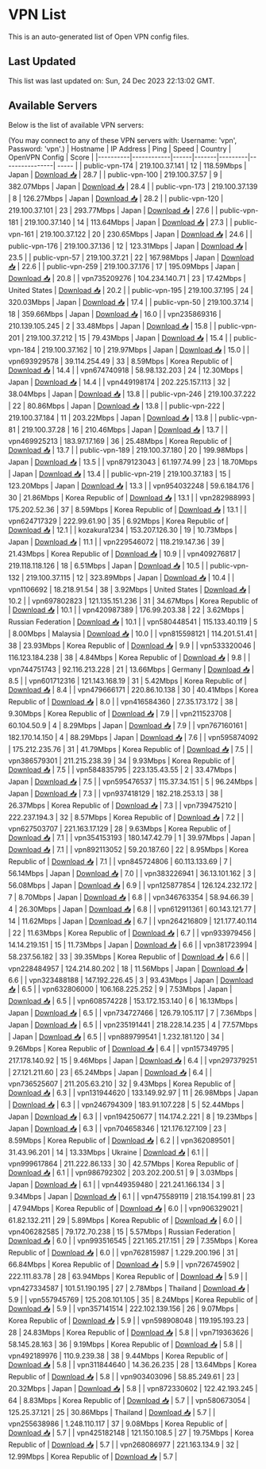 # VPN List

This is an auto-generated list of Open VPN config files.

## Last Updated

This list was last updated on: Sun, 24 Dec 2023 22:13:02 GMT.

## Available Servers

Below is the list of available VPN servers:

(You may connect to any of these VPN servers with: Username: 'vpn', Password: 'vpn'.)
| Hostname | IP Address | Ping | Speed | Country | OpenVPN Config | Score |
|----------|------------|------|-------|---------|----------------| ----- |
| public-vpn-174 | 219.100.37.141 | 12 | 118.59Mbps | Japan | [Download 📥](./configs/server_0_JP.ovpn) | 28.7 |
| public-vpn-100 | 219.100.37.57 | 9 | 382.07Mbps | Japan | [Download 📥](./configs/server_1_JP.ovpn) | 28.4 |
| public-vpn-173 | 219.100.37.139 | 8 | 126.27Mbps | Japan | [Download 📥](./configs/server_2_JP.ovpn) | 28.2 |
| public-vpn-120 | 219.100.37.101 | 23 | 293.77Mbps | Japan | [Download 📥](./configs/server_3_JP.ovpn) | 27.6 |
| public-vpn-181 | 219.100.37.140 | 14 | 113.64Mbps | Japan | [Download 📥](./configs/server_4_JP.ovpn) | 27.3 |
| public-vpn-161 | 219.100.37.122 | 20 | 230.65Mbps | Japan | [Download 📥](./configs/server_5_JP.ovpn) | 24.6 |
| public-vpn-176 | 219.100.37.136 | 12 | 123.31Mbps | Japan | [Download 📥](./configs/server_6_JP.ovpn) | 23.5 |
| public-vpn-57 | 219.100.37.21 | 22 | 167.98Mbps | Japan | [Download 📥](./configs/server_7_JP.ovpn) | 22.6 |
| public-vpn-259 | 219.100.37.176 | 17 | 195.09Mbps | Japan | [Download 📥](./configs/server_8_JP.ovpn) | 20.8 |
| vpn735209276 | 104.234.140.71 | 23 | 17.42Mbps | United States | [Download 📥](./configs/server_9_US.ovpn) | 20.2 |
| public-vpn-195 | 219.100.37.195 | 24 | 320.03Mbps | Japan | [Download 📥](./configs/server_10_JP.ovpn) | 17.4 |
| public-vpn-50 | 219.100.37.14 | 18 | 359.66Mbps | Japan | [Download 📥](./configs/server_11_JP.ovpn) | 16.0 |
| vpn235869316 | 210.139.105.245 | 2 | 33.48Mbps | Japan | [Download 📥](./configs/server_12_JP.ovpn) | 15.8 |
| public-vpn-201 | 219.100.37.212 | 15 | 79.43Mbps | Japan | [Download 📥](./configs/server_13_JP.ovpn) | 15.4 |
| public-vpn-184 | 219.100.37.162 | 10 | 219.97Mbps | Japan | [Download 📥](./configs/server_14_JP.ovpn) | 15.0 |
| vpn693929578 | 39.114.254.49 | 33 | 8.59Mbps | Korea Republic of | [Download 📥](./configs/server_15_KR.ovpn) | 14.4 |
| vpn674740918 | 58.98.132.203 | 24 | 12.30Mbps | Japan | [Download 📥](./configs/server_16_JP.ovpn) | 14.4 |
| vpn449198174 | 202.225.157.113 | 32 | 38.04Mbps | Japan | [Download 📥](./configs/server_17_JP.ovpn) | 13.8 |
| public-vpn-246 | 219.100.37.222 | 22 | 80.86Mbps | Japan | [Download 📥](./configs/server_18_JP.ovpn) | 13.8 |
| public-vpn-222 | 219.100.37.184 | 11 | 203.22Mbps | Japan | [Download 📥](./configs/server_19_JP.ovpn) | 13.8 |
| public-vpn-81 | 219.100.37.28 | 16 | 210.46Mbps | Japan | [Download 📥](./configs/server_20_JP.ovpn) | 13.7 |
| vpn469925213 | 183.97.17.169 | 36 | 25.48Mbps | Korea Republic of | [Download 📥](./configs/server_21_KR.ovpn) | 13.7 |
| public-vpn-189 | 219.100.37.180 | 20 | 199.98Mbps | Japan | [Download 📥](./configs/server_22_JP.ovpn) | 13.5 |
| vpn879123043 | 61.197.74.99 | 23 | 18.70Mbps | Japan | [Download 📥](./configs/server_23_JP.ovpn) | 13.4 |
| public-vpn-219 | 219.100.37.183 | 15 | 123.20Mbps | Japan | [Download 📥](./configs/server_24_JP.ovpn) | 13.3 |
| vpn954032248 | 59.6.184.176 | 30 | 21.86Mbps | Korea Republic of | [Download 📥](./configs/server_25_KR.ovpn) | 13.1 |
| vpn282988993 | 175.202.52.36 | 37 | 8.59Mbps | Korea Republic of | [Download 📥](./configs/server_26_KR.ovpn) | 13.1 |
| vpn624717329 | 222.99.61.90 | 35 | 6.92Mbps | Korea Republic of | [Download 📥](./configs/server_27_KR.ovpn) | 12.1 |
| kozakura1234 | 153.207.126.30 | 19 | 10.73Mbps | Japan | [Download 📥](./configs/server_28_JP.ovpn) | 11.1 |
| vpn229546072 | 118.219.147.36 | 39 | 21.43Mbps | Korea Republic of | [Download 📥](./configs/server_29_KR.ovpn) | 10.9 |
| vpn409276817 | 219.118.118.126 | 18 | 6.51Mbps | Japan | [Download 📥](./configs/server_30_JP.ovpn) | 10.5 |
| public-vpn-132 | 219.100.37.115 | 12 | 323.89Mbps | Japan | [Download 📥](./configs/server_31_JP.ovpn) | 10.4 |
| vpn1106692 | 18.218.91.54 | 38 | 3.92Mbps | United States | [Download 📥](./configs/server_32_US.ovpn) | 10.2 |
| vpn697802823 | 121.135.151.236 | 31 | 34.67Mbps | Korea Republic of | [Download 📥](./configs/server_33_KR.ovpn) | 10.1 |
| vpn420987389 | 176.99.203.38 | 22 | 3.62Mbps | Russian Federation | [Download 📥](./configs/server_34_RU.ovpn) | 10.1 |
| vpn580448541 | 115.133.40.119 | 5 | 8.00Mbps | Malaysia | [Download 📥](./configs/server_35_MY.ovpn) | 10.0 |
| vpn815598121 | 114.201.51.41 | 38 | 23.93Mbps | Korea Republic of | [Download 📥](./configs/server_36_KR.ovpn) | 9.9 |
| vpn533320046 | 116.123.184.238 | 38 | 4.84Mbps | Korea Republic of | [Download 📥](./configs/server_37_KR.ovpn) | 9.8 |
| vpn744751743 | 92.116.213.228 | 21 | 13.66Mbps | Germany | [Download 📥](./configs/server_38_DE.ovpn) | 8.5 |
| vpn601712316 | 121.143.168.19 | 31 | 5.42Mbps | Korea Republic of | [Download 📥](./configs/server_39_KR.ovpn) | 8.4 |
| vpn479666171 | 220.86.10.138 | 30 | 40.41Mbps | Korea Republic of | [Download 📥](./configs/server_40_KR.ovpn) | 8.0 |
| vpn416584360 | 27.35.173.172 | 38 | 9.30Mbps | Korea Republic of | [Download 📥](./configs/server_41_KR.ovpn) | 7.9 |
| vpn211523708 | 60.104.50.9 | 4 | 8.29Mbps | Japan | [Download 📥](./configs/server_42_JP.ovpn) | 7.9 |
| vpn767160161 | 182.170.14.150 | 4 | 88.29Mbps | Japan | [Download 📥](./configs/server_43_JP.ovpn) | 7.6 |
| vpn595874092 | 175.212.235.76 | 31 | 41.79Mbps | Korea Republic of | [Download 📥](./configs/server_44_KR.ovpn) | 7.5 |
| vpn386579301 | 211.215.238.39 | 34 | 9.93Mbps | Korea Republic of | [Download 📥](./configs/server_45_KR.ovpn) | 7.5 |
| vpn584835795 | 223.135.43.55 | 2 | 33.47Mbps | Japan | [Download 📥](./configs/server_46_JP.ovpn) | 7.5 |
| vpn595476537 | 115.37.34.151 | 5 | 96.24Mbps | Japan | [Download 📥](./configs/server_47_JP.ovpn) | 7.3 |
| vpn937418129 | 182.218.253.13 | 38 | 26.37Mbps | Korea Republic of | [Download 📥](./configs/server_48_KR.ovpn) | 7.3 |
| vpn739475210 | 222.237.194.3 | 32 | 8.57Mbps | Korea Republic of | [Download 📥](./configs/server_49_KR.ovpn) | 7.2 |
| vpn627503707 | 221.163.17.129 | 28 | 9.63Mbps | Korea Republic of | [Download 📥](./configs/server_50_KR.ovpn) | 7.1 |
| vpn354153193 | 180.147.42.79 | 1 | 39.97Mbps | Japan | [Download 📥](./configs/server_51_JP.ovpn) | 7.1 |
| vpn892113052 | 59.20.187.60 | 22 | 8.95Mbps | Korea Republic of | [Download 📥](./configs/server_52_KR.ovpn) | 7.1 |
| vpn845724806 | 60.113.133.69 | 7 | 56.14Mbps | Japan | [Download 📥](./configs/server_53_JP.ovpn) | 7.0 |
| vpn383226941 | 36.13.101.162 | 3 | 56.08Mbps | Japan | [Download 📥](./configs/server_54_JP.ovpn) | 6.9 |
| vpn125877854 | 126.124.232.172 | 7 | 8.70Mbps | Japan | [Download 📥](./configs/server_55_JP.ovpn) | 6.8 |
| vpn346763354 | 58.94.66.39 | 4 | 26.30Mbps | Japan | [Download 📥](./configs/server_56_JP.ovpn) | 6.8 |
| vpn612911361 | 60.143.121.77 | 14 | 11.62Mbps | Japan | [Download 📥](./configs/server_57_JP.ovpn) | 6.7 |
| vpn264216809 | 121.177.40.114 | 22 | 11.63Mbps | Korea Republic of | [Download 📥](./configs/server_58_KR.ovpn) | 6.7 |
| vpn933979456 | 14.14.219.151 | 15 | 11.73Mbps | Japan | [Download 📥](./configs/server_59_JP.ovpn) | 6.6 |
| vpn381723994 | 58.237.56.182 | 33 | 39.35Mbps | Korea Republic of | [Download 📥](./configs/server_60_KR.ovpn) | 6.6 |
| vpn228484957 | 124.214.80.202 | 18 | 11.56Mbps | Japan | [Download 📥](./configs/server_61_JP.ovpn) | 6.6 |
| vpn323488188 | 147.192.226.45 | 3 | 93.43Mbps | Japan | [Download 📥](./configs/server_62_JP.ovpn) | 6.5 |
| vpn632806000 | 106.168.225.252 | 9 | 7.53Mbps | Japan | [Download 📥](./configs/server_63_JP.ovpn) | 6.5 |
| vpn608574228 | 153.172.153.140 | 6 | 16.13Mbps | Japan | [Download 📥](./configs/server_64_JP.ovpn) | 6.5 |
| vpn734727466 | 126.79.105.117 | 7 | 7.36Mbps | Japan | [Download 📥](./configs/server_65_JP.ovpn) | 6.5 |
| vpn235191441 | 218.228.14.235 | 4 | 77.57Mbps | Japan | [Download 📥](./configs/server_66_JP.ovpn) | 6.5 |
| vpn889799541 | 1.232.181.120 | 34 | 9.26Mbps | Korea Republic of | [Download 📥](./configs/server_67_KR.ovpn) | 6.4 |
| vpn157349795 | 217.178.140.92 | 15 | 9.46Mbps | Japan | [Download 📥](./configs/server_68_JP.ovpn) | 6.4 |
| vpn297379251 | 27.121.211.60 | 23 | 65.24Mbps | Japan | [Download 📥](./configs/server_69_JP.ovpn) | 6.4 |
| vpn736525607 | 211.205.63.210 | 32 | 9.43Mbps | Korea Republic of | [Download 📥](./configs/server_70_KR.ovpn) | 6.3 |
| vpn131944620 | 133.149.92.97 | 11 | 26.98Mbps | Japan | [Download 📥](./configs/server_71_JP.ovpn) | 6.3 |
| vpn246794309 | 183.91.107.228 | 5 | 52.44Mbps | Japan | [Download 📥](./configs/server_72_JP.ovpn) | 6.3 |
| vpn194250677 | 114.174.2.221 | 8 | 19.23Mbps | Japan | [Download 📥](./configs/server_73_JP.ovpn) | 6.3 |
| vpn704658346 | 121.176.127.109 | 23 | 8.59Mbps | Korea Republic of | [Download 📥](./configs/server_74_KR.ovpn) | 6.2 |
| vpn362089501 | 31.43.96.201 | 14 | 13.33Mbps | Ukraine | [Download 📥](./configs/server_75_UA.ovpn) | 6.1 |
| vpn999617864 | 211.222.86.133 | 30 | 42.57Mbps | Korea Republic of | [Download 📥](./configs/server_76_KR.ovpn) | 6.1 |
| vpn986792302 | 203.202.200.51 | 9 | 3.03Mbps | Japan | [Download 📥](./configs/server_77_JP.ovpn) | 6.1 |
| vpn449359480 | 221.241.166.134 | 3 | 9.34Mbps | Japan | [Download 📥](./configs/server_78_JP.ovpn) | 6.1 |
| vpn475589119 | 218.154.199.81 | 23 | 47.94Mbps | Korea Republic of | [Download 📥](./configs/server_79_KR.ovpn) | 6.0 |
| vpn906329021 | 61.82.132.211 | 29 | 5.89Mbps | Korea Republic of | [Download 📥](./configs/server_80_KR.ovpn) | 6.0 |
| vpn406282585 | 79.172.70.238 | 15 | 5.57Mbps | Russian Federation | [Download 📥](./configs/server_81_RU.ovpn) | 6.0 |
| vpn993516545 | 221.165.217.151 | 29 | 7.35Mbps | Korea Republic of | [Download 📥](./configs/server_82_KR.ovpn) | 6.0 |
| vpn762815987 | 1.229.200.196 | 31 | 66.84Mbps | Korea Republic of | [Download 📥](./configs/server_83_KR.ovpn) | 5.9 |
| vpn726745902 | 222.111.83.78 | 28 | 63.94Mbps | Korea Republic of | [Download 📥](./configs/server_84_KR.ovpn) | 5.9 |
| vpn427334587 | 101.51.190.195 | 27 | 2.78Mbps | Thailand | [Download 📥](./configs/server_85_TH.ovpn) | 5.9 |
| vpn557945769 | 125.208.101.105 | 35 | 8.24Mbps | Korea Republic of | [Download 📥](./configs/server_86_KR.ovpn) | 5.9 |
| vpn357141514 | 222.102.139.156 | 26 | 9.07Mbps | Korea Republic of | [Download 📥](./configs/server_87_KR.ovpn) | 5.9 |
| vpn598908048 | 119.195.193.23 | 28 | 24.83Mbps | Korea Republic of | [Download 📥](./configs/server_88_KR.ovpn) | 5.8 |
| vpn719363626 | 58.145.28.163 | 36 | 9.19Mbps | Korea Republic of | [Download 📥](./configs/server_89_KR.ovpn) | 5.8 |
| vpn492189976 | 110.9.239.38 | 38 | 9.44Mbps | Korea Republic of | [Download 📥](./configs/server_90_KR.ovpn) | 5.8 |
| vpn311844640 | 14.36.26.235 | 28 | 13.64Mbps | Korea Republic of | [Download 📥](./configs/server_91_KR.ovpn) | 5.8 |
| vpn903403096 | 58.85.249.61 | 23 | 20.32Mbps | Japan | [Download 📥](./configs/server_92_JP.ovpn) | 5.8 |
| vpn872330602 | 122.42.193.245 | 64 | 8.83Mbps | Korea Republic of | [Download 📥](./configs/server_93_KR.ovpn) | 5.7 |
| vpn580673054 | 125.25.37.121 | 25 | 30.86Mbps | Thailand | [Download 📥](./configs/server_94_TH.ovpn) | 5.7 |
| vpn255638986 | 1.248.110.117 | 37 | 9.08Mbps | Korea Republic of | [Download 📥](./configs/server_95_KR.ovpn) | 5.7 |
| vpn425182148 | 121.150.108.5 | 27 | 19.75Mbps | Korea Republic of | [Download 📥](./configs/server_96_KR.ovpn) | 5.7 |
| vpn268086977 | 221.163.134.9 | 32 | 12.99Mbps | Korea Republic of | [Download 📥](./configs/server_97_KR.ovpn) | 5.7 |
